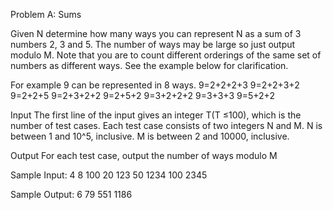 Problem A: SumsGiven N determine how many ways you can represent N as a sum of 3 numbers 2,3 and 5. The number of ways may be large so just output modulo M. Note that you are to count different orderings of the same set of numbers as different ways. See the example below for clarification.For example 9 can be represented in 8 ways.9=2+2+2+39=2+2+3+29=2+2+59=2+3+2+29=2+5+29=3+2+2+29=3+3+39=5+2+2InputThe first line of the input gives an integer T(T ≤100), which is the number of test cases. Each test case consists of two integers N and M. N is between 1 and 10^5, inclusive. M is between 2 and 10000, inclusive.OutputFor each test case,output the number of ways modulo MSample Input:48 10020 12350 1234100 2345Sample Output:6795511186